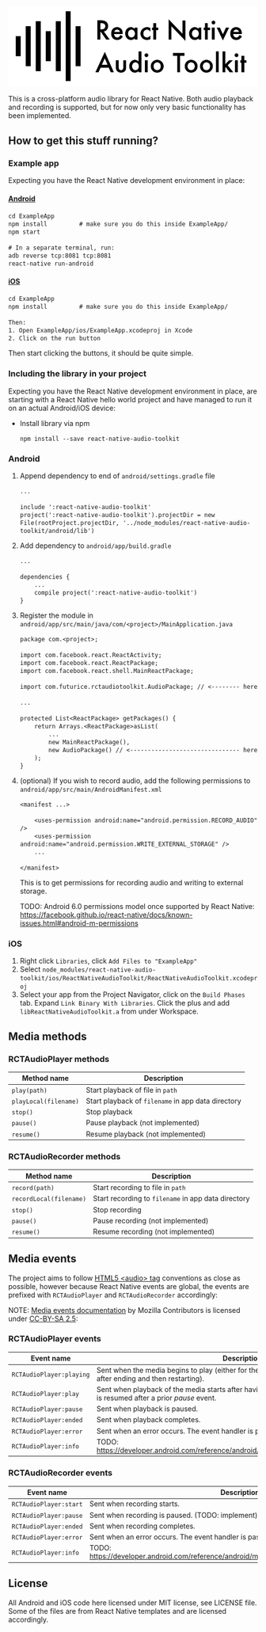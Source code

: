 ![banner](/banner.png)

This is a cross-platform audio library for React Native. Both audio playback
and recording is supported, but for now only very basic functionality has been
implemented.

How to get this stuff running?
------------------------------

### Example app

Expecting you have the React Native development environment in place:

#### [Android](ExampleApp/index.android.js)

```
cd ExampleApp
npm install         # make sure you do this inside ExampleApp/
npm start

# In a separate terminal, run:
adb reverse tcp:8081 tcp:8081
react-native run-android
```

#### [iOS](ExampleApp/index.ios.js)

```
cd ExampleApp
npm install         # make sure you do this inside ExampleApp/

Then:
1. Open ExampleApp/ios/ExampleApp.xcodeproj in Xcode
2. Click on the run button
```

Then start clicking the buttons, it should be quite simple.

### Including the library in your project

Expecting you have the React Native development environment in place, are
starting with a React Native hello world project and have managed to run it on
an actual Android/iOS device:

* Install library via npm

    ```
    npm install --save react-native-audio-toolkit
    ```

### Android

1. Append dependency to end of `android/settings.gradle` file

    ```
    ...

    include ':react-native-audio-toolkit'
    project(':react-native-audio-toolkit').projectDir = new File(rootProject.projectDir, '../node_modules/react-native-audio-toolkit/android/lib')
    ```

2. Add dependency to `android/app/build.gradle`

    ```
    ...

    dependencies {
        ...
        compile project(':react-native-audio-toolkit')
    }
    ```

3. Register the module in `android/app/src/main/java/com/<project>/MainApplication.java`

    ```
    package com.<project>;

    import com.facebook.react.ReactActivity;
    import com.facebook.react.ReactPackage;
    import com.facebook.react.shell.MainReactPackage;

    import com.futurice.rctaudiotoolkit.AudioPackage; // <-------- here

    ...

    protected List<ReactPackage> getPackages() {
        return Arrays.<ReactPackage>asList(
            ...
            new MainReactPackage(),
            new AudioPackage() // <------------------------------- here
        );
    }
    ```

4. (optional) If you wish to record audio, add the following permissions to
   `android/app/src/main/AndroidManifest.xml`

    ```
    <manifest ...>

        <uses-permission android:name="android.permission.RECORD_AUDIO" />
        <uses-permission android:name="android.permission.WRITE_EXTERNAL_STORAGE" />
        ...

    </manifest>
    ```

    This is to get permissions for recording audio and writing to external storage.

    TODO: Android 6.0 permissions model once supported by React Native:
    https://facebook.github.io/react-native/docs/known-issues.html#android-m-permissions

### iOS

1. Right click `Libraries`, click `Add Files to "ExampleApp"`
2. Select `node_modules/react-native-audio-toolkit/ios/ReactNativeAudioToolkit/ReactNativeAudioToolkit.xcodeproj`
3. Select your app from the Project Navigator, click on the `Build Phases` tab.
   Expand `Link Binary With Libraries`. Click the plus and add
   `libReactNativeAudioToolkit.a` from under Workspace.

Media methods
-------------

### RCTAudioPlayer methods

Method name                  | Description
-----------------------------|------------------------
`play(path)`                 | Start playback of file in `path`
`playLocal(filename)`        | Start playback of `filename` in app data directory
`stop()`                     | Stop playback
`pause()`                    | Pause playback (not implemented)
`resume()`                   | Resume playback (not implemented)

### RCTAudioRecorder methods

Method name                  | Description
-----------------------------|------------------------
`record(path)`               | Start recording to file in `path`
`recordLocal(filename)`      | Start recording to `filename` in app data directory
`stop()`                     | Stop recording
`pause()`                    | Pause recording (not implemented)
`resume()`                   | Resume recording (not implemented)

Media events
------------

The project aims to follow
[HTML5 \<audio\> tag](https://developer.mozilla.org/en/docs/Web/Guide/Events/Media_events)
conventions as close as possible, however because React Native events are global,
the events are prefixed with `RCTAudioPlayer` and `RCTAudioRecorder` accordingly:

NOTE: [Media events documentation](https://developer.mozilla.org/en/docs/Web/Guide/Events/Media_events) by
Mozilla Contributors is licensed under [CC-BY-SA 2.5](http://creativecommons.org/licenses/by-sa/2.5/):

### RCTAudioPlayer events

Event name                   | Description
-----------------------------|------------------------
`RCTAudioPlayer:playing`     | Sent when the media begins to play (either for the first time, after having been paused, or after ending and then restarting).
`RCTAudioPlayer:play`        | Sent when playback of the media starts after having been paused; that is, when playback is resumed after a prior *pause* event.
`RCTAudioPlayer:pause`       | Sent when playback is paused.
`RCTAudioPlayer:ended`       | Sent when playback completes.
`RCTAudioPlayer:error`       | Sent when an error occurs. The event handler is passed a string with a reason.
`RCTAudioPlayer:info`        | TODO: https://developer.android.com/reference/android/media/MediaPlayer.OnInfoListener.html

### RCTAudioRecorder events

Event name                   | Description
-----------------------------|------------------------
`RCTAudioPlayer:start`       | Sent when recording starts.
`RCTAudioPlayer:pause`       | Sent when recording is paused. (TODO: implement)
`RCTAudioPlayer:ended`       | Sent when recording completes.
`RCTAudioPlayer:error`       | Sent when an error occurs. The event handler is passed a string with a reason.
`RCTAudioPlayer:info`        | TODO: https://developer.android.com/reference/android/media/MediaRecorder.OnInfoListener.html

License
-------

All Android and iOS code here licensed under MIT license, see LICENSE file. Some of the
files are from React Native templates and are licensed accordingly.
